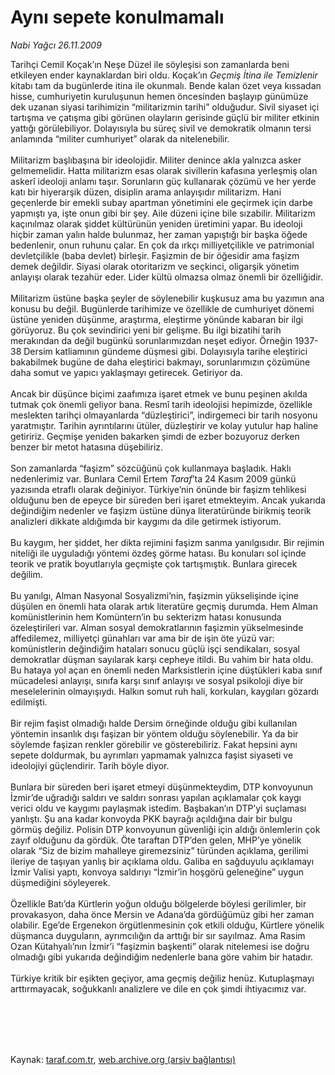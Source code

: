# Aynı sepete konulmamalı

*Nabi Yağcı 26.11.2009*

<div class="taraf_structure_2col_1zq">
<div class="margen_n">



 <p>Tarihçi Cemil Koçak’ın Neşe Düzel ile söyleşisi son zamanlarda beni etkileyen ender kaynaklardan biri oldu. Koçak’ın <i>Geçmiş İtina ile Temizlenir</i> kitabı tam da bugünlerde itina ile okunmalı. Bende kalan özet veya kıssadan hisse, cumhuriyetin kuruluşunun hemen öncesinden başlayıp günümüze dek uzanan siyasi tarihimizin “militarizmin tarihi” olduğudur. Sivil siyaset içi tartışma ve çatışma gibi görünen olayların gerisinde güçlü bir militer etkinin yattığı görülebiliyor. Dolayısıyla bu süreç sivil ve demokratik olmanın tersi anlamında “militer cumhuriyet” olarak da nitelenebilir. <br/><br/>Militarizm başlıbaşına bir ideolojidir. Militer denince akla yalnızca asker gelmemelidir. Hatta militarizm esas olarak sivillerin kafasına yerleşmiş olan askerî ideoloji anlamı taşır. Sorunların güç kullanarak çözümü ve her yerde katı bir hiyerarşik düzen, disiplin arama anlayışıdır militarizm. Hani geçenlerde bir emekli subay apartman yönetimini ele geçirmek için darbe yapmıştı ya, işte onun gibi bir şey. Aile düzeni içine bile sızabilir. Militarizm kaçınılmaz olarak şiddet kültürünün yeniden üretimini yapar. Bu ideoloji hiçbir zaman yalın halde bulunmaz, her zaman yapıştığı bir başka öğede bedenlenir, onun ruhunu çalar. En çok da ırkçı milliyetçilikle ve patrimonial devletçilikle (baba devlet) birleşir. Faşizmin de bir öğesidir ama faşizm demek değildir. Siyasi olarak otoritarizm ve seçkinci, oligarşik yönetim anlayışı olarak tezahür eder. Lider kültü olmazsa olmaz önemli bir özelliğidir. <br/><br/>Militarizm üstüne başka şeyler de söylenebilir kuşkusuz ama bu yazımın ana konusu bu değil. Bugünlerde tarihimize ve özellikle de cumhuriyet dönemi üstüne yeniden düşünme, araştırma, eleştirme yönünde kabaran bir ilgi görüyoruz. Bu çok sevindirici yeni bir gelişme. Bu ilgi bizatihi tarih merakından da değil bugünkü sorunlarımızdan neşet ediyor. Örneğin 1937-38 Dersim katliamının gündeme düşmesi gibi. Dolayısıyla tarihe eleştirici bakabilmek bugüne de daha eleştirici bakmayı, sorunlarımızın çözümüne daha somut ve yapıcı yaklaşmayı getirecek. Getiriyor da. <br/><br/>Ancak bir düşünce biçimi zaafımıza işaret etmek ve bunu peşinen akılda tutmak çok önemli geliyor bana. Resmî tarih ideolojisi hepimizde, özellikle meslekten tarihçi olmayanlarda “düzleştirici”, indirgemeci bir tarih nosyonu yaratmıştır. Tarihin ayrıntılarını ütüler, düzleştirir ve kolay yutulur hap haline getiririz. Geçmişe yeniden bakarken şimdi de ezber bozuyoruz derken benzer bir metot hatasına düşebiliriz. <br/><br/>Son zamanlarda “faşizm” sözcüğünü çok kullanmaya başladık. Haklı nedenlerimiz var. Bunlara Cemil Ertem <i>Taraf</i>’ta 24 Kasım 2009 günkü yazısında etraflı olarak değiniyor. Türkiye’nin önünde bir faşizm tehlikesi olduğunu ben de epeyce bir süreden beri işaret etmekteyim. Ancak yukarıda değindiğim nedenler ve faşizm üstüne dünya literatüründe birikmiş teorik analizleri dikkate aldığımda bir kaygımı da dile getirmek istiyorum. <br/><br/>Bu kaygım, her şiddet, her dikta rejimini faşizm sanma yanılgısıdır. Bir rejimin niteliği ile uyguladığı yöntemi özdeş görme hatası. Bu konuları sol içinde teorik ve pratik boyutlarıyla geçmişte çok tartışmıştık. Bunlara girecek değilim. <br/><br/>Bu yanılgı, Alman Nasyonal Sosyalizmi’nin, faşizmin yükselişinde içine düşülen en önemli hata olarak artık literatüre geçmiş durumda. Hem Alman komünistlerinin hem Komüntern’in bu sekterizm hatası konusunda özeleştirileri var. Alman sosyal demokratlarının faşizmin yükselmesinde affedilemez, milliyetçi günahları var ama bir de işin öte yüzü var: komünistlerin değindiğim hataları sonucu güçlü işçi sendikaları, sosyal demokratlar düşman sayılarak karşı cepheye itildi. Bu vahim bir hata oldu. Bu hataya yol açan en önemli neden Marksistlerin içine düştükleri kaba sınıf mücadelesi anlayışı, sınıfa karşı sınıf anlayışı ve sosyal psikoloji diye bir meselelerinin olmayışıydı. Halkın somut ruh hali, korkuları, kaygıları gözardı edilmişti. <br/><br/>Bir rejim faşist olmadığı halde Dersim örneğinde olduğu gibi kullanılan yöntemin insanlık dışı faşizan bir yöntem olduğu söylenebilir. Ya da bir söylemde faşizan renkler görebilir ve gösterebiliriz. Fakat hepsini aynı sepete doldurmak, bu ayrımları yapmamak yalnızca faşist siyaseti ve ideolojiyi güçlendirir. Tarih böyle diyor. <br/><br/>Bunlara bir süreden beri işaret etmeyi düşünmekteydim, DTP konvoyunun İzmir’de uğradığı saldırı ve saldırı sonrası yapılan açıklamalar çok kaygı verici oldu ve kaygımı paylaşmak istedim. Başbakan’ın DTP’yi suçlaması yanlıştı. Şu ana kadar konvoyda PKK bayrağı açıldığına dair bir bulgu görmüş değiliz. Polisin DTP konvoyunun güvenliği için aldığı önlemlerin çok zayıf olduğunu da gördük. Öte taraftan DTP’den gelen, MHP’ye yönelik olarak “Siz de bizim mahalleye giremezsiniz” türünden açıklama, gerilimi ileriye de taşıyan yanlış bir açıklama oldu. Galiba en sağduyulu açıklamayı İzmir Valisi yaptı, konvoya saldırıyı “İzmir’in hoşgörü geleneğine” uygun düşmediğini söyleyerek. <br/><br/>Özellikle Batı’da Kürtlerin yoğun olduğu bölgelerde böylesi gerilimler, bir provakasyon, daha önce Mersin ve Adana’da gördüğümüz gibi her zaman olabilir. Ege’de Ergenekon örgütlenmesinin çok etkili olduğu, Kürtlere yönelik düşmanca duyguların, ayrımcılığın da arttığı bir sır sayılmaz. Ama Rasim Ozan Kütahyalı’nın İzmir’i “faşizmin başkenti” olarak nitelemesi ise doğru olmadığı gibi yukarıda değindiğim nedenlerle bana göre vahim bir hatadır. <br/><br/>Türkiye kritik bir eşikten geçiyor, ama geçmiş değiliz henüz. Kutuplaşmayı arttırmayacak, soğukkanlı analizlere ve dile en çok şimdi ihtiyacımız var.</p>
<br/>
<br/>
<br/>



<br/>


<div id="taraf_not">
</div>

</div>


</div>

Kaynak: [taraf.com.tr](http://www.taraf.com.tr:80/makale/8707.htm), [web.archive.org (arşiv bağlantısı)](http://web.archive.org/web/20091202120859/http://www.taraf.com.tr:80/makale/8707.htm)
